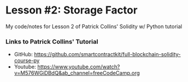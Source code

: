 # Lesson #2: Storage Factor
My code/notes for Lesson 2 of Patrick Collins' Solidity w/ Python tutorial

### Links to Patrick Collins' Tutorial
- GitHub: https://github.com/smartcontractkit/full-blockchain-solidity-course-py
- Youtube: https://www.youtube.com/watch?v=M576WGiDBdQ&ab_channel=freeCodeCamp.org
